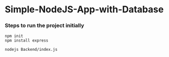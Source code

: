 # Simple-NodeJS-App-with-Database
### Steps to run the project initially

```
npm init
npm install express

nodejs Backend/index.js
```